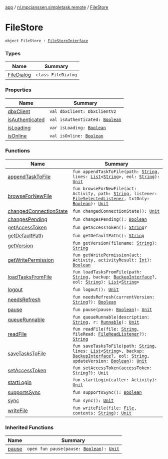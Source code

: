 [app](../../index.md) / [nl.mpcjanssen.simpletask.remote](../index.md) / [FileStore](.)

# FileStore

`object FileStore : `[`FileStoreInterface`](../-file-store-interface/index.md)

### Types

| Name | Summary |
|---|---|
| [FileDialog](-file-dialog/index.md) | `class FileDialog` |

### Properties

| Name | Summary |
|---|---|
| [dbxClient](dbx-client.md) | `val dbxClient: DbxClientV2` |
| [isAuthenticated](is-authenticated.md) | `val isAuthenticated: `[`Boolean`](https://kotlinlang.org/api/latest/jvm/stdlib/kotlin/-boolean/index.html) |
| [isLoading](is-loading.md) | `var isLoading: `[`Boolean`](https://kotlinlang.org/api/latest/jvm/stdlib/kotlin/-boolean/index.html) |
| [isOnline](is-online.md) | `val isOnline: `[`Boolean`](https://kotlinlang.org/api/latest/jvm/stdlib/kotlin/-boolean/index.html) |

### Functions

| Name | Summary |
|---|---|
| [appendTaskToFile](append-task-to-file.md) | `fun appendTaskToFile(path: `[`String`](https://kotlinlang.org/api/latest/jvm/stdlib/kotlin/-string/index.html)`, lines: `[`List`](https://kotlinlang.org/api/latest/jvm/stdlib/kotlin.collections/-list/index.html)`<`[`String`](https://kotlinlang.org/api/latest/jvm/stdlib/kotlin/-string/index.html)`>, eol: `[`String`](https://kotlinlang.org/api/latest/jvm/stdlib/kotlin/-string/index.html)`): `[`Unit`](https://kotlinlang.org/api/latest/jvm/stdlib/kotlin/-unit/index.html) |
| [browseForNewFile](browse-for-new-file.md) | `fun browseForNewFile(act: Activity, path: `[`String`](https://kotlinlang.org/api/latest/jvm/stdlib/kotlin/-string/index.html)`, listener: `[`FileSelectedListener`](../-file-store-interface/-file-selected-listener/index.md)`, txtOnly: `[`Boolean`](https://kotlinlang.org/api/latest/jvm/stdlib/kotlin/-boolean/index.html)`): `[`Unit`](https://kotlinlang.org/api/latest/jvm/stdlib/kotlin/-unit/index.html) |
| [changedConnectionState](changed-connection-state.md) | `fun changedConnectionState(): `[`Unit`](https://kotlinlang.org/api/latest/jvm/stdlib/kotlin/-unit/index.html) |
| [changesPending](changes-pending.md) | `fun changesPending(): `[`Boolean`](https://kotlinlang.org/api/latest/jvm/stdlib/kotlin/-boolean/index.html) |
| [getAccessToken](get-access-token.md) | `fun getAccessToken(): `[`String`](https://kotlinlang.org/api/latest/jvm/stdlib/kotlin/-string/index.html)`?` |
| [getDefaultPath](get-default-path.md) | `fun getDefaultPath(): `[`String`](https://kotlinlang.org/api/latest/jvm/stdlib/kotlin/-string/index.html) |
| [getVersion](get-version.md) | `fun getVersion(filename: `[`String`](https://kotlinlang.org/api/latest/jvm/stdlib/kotlin/-string/index.html)`): `[`String`](https://kotlinlang.org/api/latest/jvm/stdlib/kotlin/-string/index.html) |
| [getWritePermission](get-write-permission.md) | `fun getWritePermission(act: Activity, activityResult: `[`Int`](https://kotlinlang.org/api/latest/jvm/stdlib/kotlin/-int/index.html)`): `[`Boolean`](https://kotlinlang.org/api/latest/jvm/stdlib/kotlin/-boolean/index.html) |
| [loadTasksFromFile](load-tasks-from-file.md) | `fun loadTasksFromFile(path: `[`String`](https://kotlinlang.org/api/latest/jvm/stdlib/kotlin/-string/index.html)`, backup: `[`BackupInterface`](../-backup-interface/index.md)`?, eol: `[`String`](https://kotlinlang.org/api/latest/jvm/stdlib/kotlin/-string/index.html)`): `[`List`](https://kotlinlang.org/api/latest/jvm/stdlib/kotlin.collections/-list/index.html)`<`[`String`](https://kotlinlang.org/api/latest/jvm/stdlib/kotlin/-string/index.html)`>` |
| [logout](logout.md) | `fun logout(): `[`Unit`](https://kotlinlang.org/api/latest/jvm/stdlib/kotlin/-unit/index.html) |
| [needsRefresh](needs-refresh.md) | `fun needsRefresh(currentVersion: `[`String`](https://kotlinlang.org/api/latest/jvm/stdlib/kotlin/-string/index.html)`?): `[`Boolean`](https://kotlinlang.org/api/latest/jvm/stdlib/kotlin/-boolean/index.html) |
| [pause](pause.md) | `fun pause(pause: `[`Boolean`](https://kotlinlang.org/api/latest/jvm/stdlib/kotlin/-boolean/index.html)`): `[`Unit`](https://kotlinlang.org/api/latest/jvm/stdlib/kotlin/-unit/index.html) |
| [queueRunnable](queue-runnable.md) | `fun queueRunnable(description: `[`String`](https://kotlinlang.org/api/latest/jvm/stdlib/kotlin/-string/index.html)`, r: `[`Runnable`](http://docs.oracle.com/javase/6/docs/api/java/lang/Runnable.html)`): `[`Unit`](https://kotlinlang.org/api/latest/jvm/stdlib/kotlin/-unit/index.html) |
| [readFile](read-file.md) | `fun readFile(file: `[`String`](https://kotlinlang.org/api/latest/jvm/stdlib/kotlin/-string/index.html)`, fileRead: `[`FileReadListener`](../-file-store-interface/-file-read-listener/index.md)`?): `[`String`](https://kotlinlang.org/api/latest/jvm/stdlib/kotlin/-string/index.html) |
| [saveTasksToFile](save-tasks-to-file.md) | `fun saveTasksToFile(path: `[`String`](https://kotlinlang.org/api/latest/jvm/stdlib/kotlin/-string/index.html)`, lines: `[`List`](https://kotlinlang.org/api/latest/jvm/stdlib/kotlin.collections/-list/index.html)`<`[`String`](https://kotlinlang.org/api/latest/jvm/stdlib/kotlin/-string/index.html)`>, backup: `[`BackupInterface`](../-backup-interface/index.md)`?, eol: `[`String`](https://kotlinlang.org/api/latest/jvm/stdlib/kotlin/-string/index.html)`, updateVersion: `[`Boolean`](https://kotlinlang.org/api/latest/jvm/stdlib/kotlin/-boolean/index.html)`): `[`Unit`](https://kotlinlang.org/api/latest/jvm/stdlib/kotlin/-unit/index.html) |
| [setAccessToken](set-access-token.md) | `fun setAccessToken(accessToken: `[`String`](https://kotlinlang.org/api/latest/jvm/stdlib/kotlin/-string/index.html)`?): `[`Unit`](https://kotlinlang.org/api/latest/jvm/stdlib/kotlin/-unit/index.html) |
| [startLogin](start-login.md) | `fun startLogin(caller: Activity): `[`Unit`](https://kotlinlang.org/api/latest/jvm/stdlib/kotlin/-unit/index.html) |
| [supportsSync](supports-sync.md) | `fun supportsSync(): `[`Boolean`](https://kotlinlang.org/api/latest/jvm/stdlib/kotlin/-boolean/index.html) |
| [sync](sync.md) | `fun sync(): `[`Unit`](https://kotlinlang.org/api/latest/jvm/stdlib/kotlin/-unit/index.html) |
| [writeFile](write-file.md) | `fun writeFile(file: `[`File`](http://docs.oracle.com/javase/6/docs/api/java/io/File.html)`, contents: `[`String`](https://kotlinlang.org/api/latest/jvm/stdlib/kotlin/-string/index.html)`): `[`Unit`](https://kotlinlang.org/api/latest/jvm/stdlib/kotlin/-unit/index.html) |

### Inherited Functions

| Name | Summary |
|---|---|
| [pause](../-file-store-interface/pause.md) | `open fun pause(pause: `[`Boolean`](https://kotlinlang.org/api/latest/jvm/stdlib/kotlin/-boolean/index.html)`): `[`Unit`](https://kotlinlang.org/api/latest/jvm/stdlib/kotlin/-unit/index.html) |
